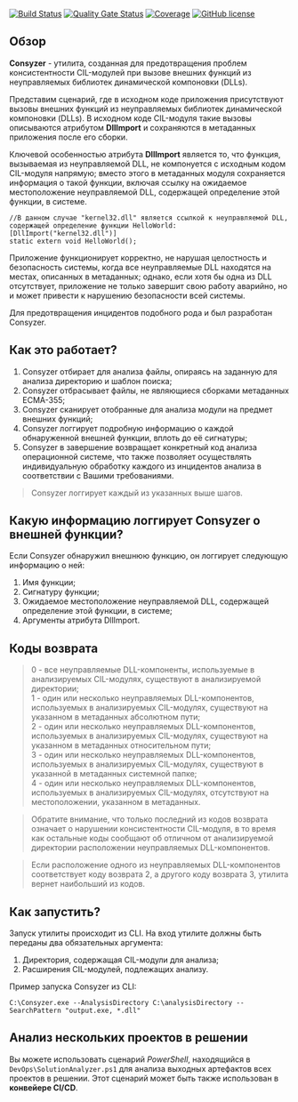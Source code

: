 [![Build Status](https://github.com/Maslinin/Consyzer/workflows/Build/badge.svg)](https://github.com/Maslinin/Consyzer/actions/workflows/build.yml) [![Quality Gate Status](https://sonarcloud.io/api/project_badges/measure?project=Maslinin_Consyzer&metric=alert_status)](https://sonarcloud.io/summary/new_code?id=Maslinin_Consyzer) [![Coverage](https://sonarcloud.io/api/project_badges/measure?project=Maslinin_Consyzer&metric=coverage)](https://sonarcloud.io/summary/new_code?id=Maslinin_Consyzer) [![GitHub license](https://badgen.net/github/license/Maslinin/Consyzer)](https://github.com/Maslinin/Consyzer/blob/master/LICENSE)

## Обзор
**Consyzer** - утилита, созданная для предотвращения проблем консистентности CIL-модулей при вызове внешних функций из неуправляемых библиотек динамической компоновки (DLLs).

Представим сценарий, где в исходном коде приложения присутствуют вызовы внешних функций из неуправляемых библиотек динамической компоновки (DLLs).
В исходном коде CIL-модуля такие вызовы описываются атрибутом **DllImport** и сохраняются в метаданных приложения после его сборки.

Ключевой особенностью атрибута **DllImport** является то,
что функция, вызываемая из неуправляемой DLL, не компонуется с исходным кодом CIL-модуля напрямую;
вместо этого в метаданных модуля сохраняется информация о такой функции, включая ссылку на ожидаемое местоположение неуправляемой DLL, содержащей определение этой функции, в системе.    

```
//В данном случае "kernel32.dll" является ссылкой к неуправляемой DLL, содержащей определение функции HelloWorld:
[DllImport("kernel32.dll")]
static extern void HelloWorld();
```

Приложение функционирует корректно, не нарушая целостность и безопасность системы, когда все неуправляемые DLL находятся на местах, описанных в метаданных;
однако, если хотя бы одна из DLL отсутствует, приложение не только завершит свою работу аварийно, но и может привести к нарушению безопасности всей системы.              

Для предотвращения инцидентов подобного рода и был разработан Consyzer.

## Как это работает?
1. Consyzer отбирает для анализа файлы, опираясь на заданную для анализа директорию и шаблон поиска;
2. Consyzer отбрасывает файлы, не являющиеся сборками метаданных ECMA-355;
3. Consyzer сканирует отобранные для анализа модули на предмет внешних функций;
4. Consyzer логгирует подробную информацию о каждой обнаруженной внешней функции, вплоть до её сигнатуры;
5. Consyzer в завершение возвращает конкретный код анализа операционной системе, что также позволяет осуществлять индивидуальную обработку каждого из инцидентов анализа в соответствии с Вашими требованиями.

> Consyzer логгирует каждый из указанных выше шагов.

## Какую информацию логгирует Consyzer о внешней функции?
Если Consyzer обнаружил внешнюю функцию, он логгирует следующую информацию о ней:
1. Имя функции;
2. Сигнатуру функции;
3. Ожидаемое местоположение неуправляемой DLL, содержащей определение этой функции, в системе;
4. Аргументы атрибута DllImport.

## Коды возврата
> 0 - все неуправляемые DLL-компоненты, используемые в анализируемых CIL-модулях, существуют в анализируемой директории;      
> 1 - один или несколько неуправляемых DLL-компонентов, используемых в анализируемых CIL-модулях, существуют на указанном в метаданных абсолютном пути;        
> 2 - один или несколько неуправляемых DLL-компонентов, используемых в анализируемых CIL-модулях, существуют на указанном в метаданных относительном пути;        
> 3 - один или несколько неуправляемых DLL-компонентов, используемых в анализируемых CIL-модулях, существуют в указанной в метаданных системной папке;        
> 4 - один или несколько неуправляемых DLL-компонентов, используемых в анализируемых CIL-модулях, отсутствуют на местоположении, указанном в метаданных.         

> Обратите внимание, что только последний из кодов возврата означает о нарушении консистентности CIL-модуля, в то время как остальные коды сообщают об отличном от анализируемой директории расположении неуправляемых DLL-компонентов.

> Если расположение одного из неуправляемых DLL-компонентов соответствует коду возврата 2, а другого коду возврата 3, утилита вернет наибольший из кодов.

## Как запустить? 
Запуск утилиты происходит из CLI. На вход утилите должны быть переданы два обязательных аргумента:
1. Директория, содержащая CIL-модули для анализа;
2. Расширения CIL-модулей, подлежащих анализу.

Пример запуска Consyzer из CLI:
```
C:\Consyzer.exe --AnalysisDirectory C:\analysisDirectory --SearchPattern "output.exe, *.dll"
```

## Анализ нескольких проектов в решении
Вы можете использовать сценарий *PowerShell*, находящийся в ```DevOps\SolutionAnalyzer.ps1``` для анализа выходных артефактов всех проектов в решении. 
Этот сценарий может быть также использован в **конвейере CI/CD**.